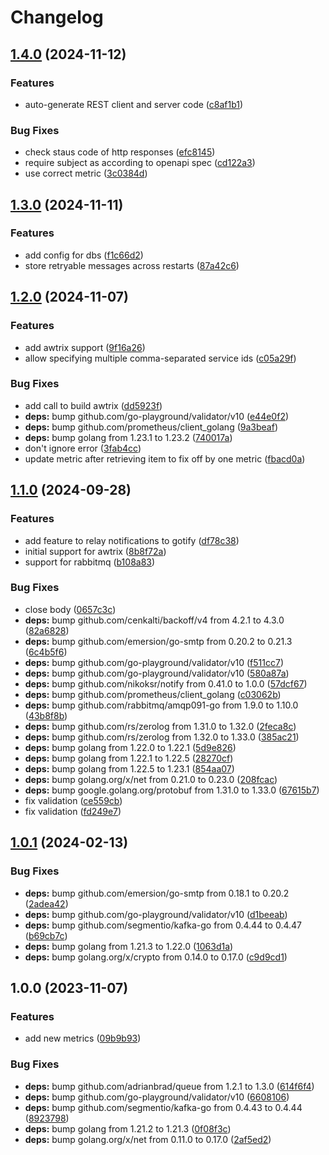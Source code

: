 # Changelog

## [1.4.0](https://github.com/soerenschneider/hermes/compare/v1.3.0...v1.4.0) (2024-11-12)


### Features

* auto-generate REST client and server code ([c8af1b1](https://github.com/soerenschneider/hermes/commit/c8af1b1daf00e92c2ce7cc9ee2309dfbf08c63c0))


### Bug Fixes

* check staus code of http responses ([efc8145](https://github.com/soerenschneider/hermes/commit/efc814548e46dca8889cda663063491218639eea))
* require subject as according to openapi spec ([cd122a3](https://github.com/soerenschneider/hermes/commit/cd122a34516d0c46392e716ef2c4975b7aee917b))
* use correct metric ([3c0384d](https://github.com/soerenschneider/hermes/commit/3c0384defd78392cfc5b5c18279c629abd5f2b60))

## [1.3.0](https://github.com/soerenschneider/hermes/compare/v1.2.0...v1.3.0) (2024-11-11)


### Features

* add config for dbs ([f1c66d2](https://github.com/soerenschneider/hermes/commit/f1c66d215b8ba80fc7e8e5fdf03b3fa90a8f544b))
* store retryable messages across restarts ([87a42c6](https://github.com/soerenschneider/hermes/commit/87a42c6c7ac3c97465684d3ee57107b35b041a86))

## [1.2.0](https://github.com/soerenschneider/hermes/compare/v1.1.0...v1.2.0) (2024-11-07)


### Features

* add awtrix support ([9f16a26](https://github.com/soerenschneider/hermes/commit/9f16a2649ce4ddaa4fb5ec98c7ec950a0232a01f))
* allow specifying multiple comma-separated service ids ([c05a29f](https://github.com/soerenschneider/hermes/commit/c05a29f183b2d685c4ecf8da5cea3f98ea83b938))


### Bug Fixes

* add call to build awtrix ([dd5923f](https://github.com/soerenschneider/hermes/commit/dd5923f3dcbea96f9bdaedc7780aff21af979d70))
* **deps:** bump github.com/go-playground/validator/v10 ([e44e0f2](https://github.com/soerenschneider/hermes/commit/e44e0f20d212685d6c71a4a998e298d62e0c88b4))
* **deps:** bump github.com/prometheus/client_golang ([9a3beaf](https://github.com/soerenschneider/hermes/commit/9a3beaf86e44ec5a703edbf7af80ae55b1c770fd))
* **deps:** bump golang from 1.23.1 to 1.23.2 ([740017a](https://github.com/soerenschneider/hermes/commit/740017a6e73932753b42d1cbce327c1a3481fce4))
* don't ignore error ([3fab4cc](https://github.com/soerenschneider/hermes/commit/3fab4cc956e3c9c664cf3562bce5faf8bba814ba))
* update metric after retrieving item to fix off by one metric ([fbacd0a](https://github.com/soerenschneider/hermes/commit/fbacd0afa0f52ee5ef361da34d06c3a968912bfe))

## [1.1.0](https://github.com/soerenschneider/hermes/compare/v1.0.1...v1.1.0) (2024-09-28)


### Features

* add feature to relay notifications to gotify ([df78c38](https://github.com/soerenschneider/hermes/commit/df78c389f7a0ad824a902f8cafe160d4cacb0206))
* initial support for awtrix ([8b8f72a](https://github.com/soerenschneider/hermes/commit/8b8f72a87f39cad1e2860574378bb6eb3e95037f))
* support for rabbitmq ([b108a83](https://github.com/soerenschneider/hermes/commit/b108a8349cd3eba515f10a119355dfb07e272b00))


### Bug Fixes

* close body ([0657c3c](https://github.com/soerenschneider/hermes/commit/0657c3cf4939aaf5e5a6bb4841dd325c386257c1))
* **deps:** bump github.com/cenkalti/backoff/v4 from 4.2.1 to 4.3.0 ([82a6828](https://github.com/soerenschneider/hermes/commit/82a68283ffb6ef82f389f007d4574058a3606336))
* **deps:** bump github.com/emersion/go-smtp from 0.20.2 to 0.21.3 ([6c4b5f6](https://github.com/soerenschneider/hermes/commit/6c4b5f68c2353347aefc6d05b4ca62e108520461))
* **deps:** bump github.com/go-playground/validator/v10 ([f511cc7](https://github.com/soerenschneider/hermes/commit/f511cc79dfdcec541b9f7683c42ecf0fdfe206e3))
* **deps:** bump github.com/go-playground/validator/v10 ([580a87a](https://github.com/soerenschneider/hermes/commit/580a87a70399ae95f464e3a8abdb0fce0c66be46))
* **deps:** bump github.com/nikoksr/notify from 0.41.0 to 1.0.0 ([57dcf67](https://github.com/soerenschneider/hermes/commit/57dcf678abfa2b8206a32f5bdd68e8c263da92f2))
* **deps:** bump github.com/prometheus/client_golang ([c03062b](https://github.com/soerenschneider/hermes/commit/c03062b6e47c4b3a6eca465075c61d087103fffd))
* **deps:** bump github.com/rabbitmq/amqp091-go from 1.9.0 to 1.10.0 ([43b8f8b](https://github.com/soerenschneider/hermes/commit/43b8f8b28e83a74c69e53012505fa76c06fc92d2))
* **deps:** bump github.com/rs/zerolog from 1.31.0 to 1.32.0 ([2feca8c](https://github.com/soerenschneider/hermes/commit/2feca8c5d0b28392df68c0d0f8bef2e603556023))
* **deps:** bump github.com/rs/zerolog from 1.32.0 to 1.33.0 ([385ac21](https://github.com/soerenschneider/hermes/commit/385ac217ad0a233c60f3efb2879775a4073974d2))
* **deps:** bump golang from 1.22.0 to 1.22.1 ([5d9e826](https://github.com/soerenschneider/hermes/commit/5d9e8261cc3b95a9ce2bf0bac34efbabf4c05efa))
* **deps:** bump golang from 1.22.1 to 1.22.5 ([28270cf](https://github.com/soerenschneider/hermes/commit/28270cf82018e71761bb310470f11e025290575d))
* **deps:** bump golang from 1.22.5 to 1.23.1 ([854aa07](https://github.com/soerenschneider/hermes/commit/854aa07076703b1d4957e69d45fa76caf572fd96))
* **deps:** bump golang.org/x/net from 0.21.0 to 0.23.0 ([208fcac](https://github.com/soerenschneider/hermes/commit/208fcacc51bea460dd3ce629bb82087dc3dbe6e3))
* **deps:** bump google.golang.org/protobuf from 1.31.0 to 1.33.0 ([67615b7](https://github.com/soerenschneider/hermes/commit/67615b725598f6674e19b69118c72dbfb6f246ce))
* fix validation ([ce559cb](https://github.com/soerenschneider/hermes/commit/ce559cb5676b6d055265ee52cc1f65c6341f26e8))
* fix validation ([fd249e7](https://github.com/soerenschneider/hermes/commit/fd249e7e000786de84f7f37bfd3be1565c9cf299))

## [1.0.1](https://github.com/soerenschneider/hermes/compare/v1.0.0...v1.0.1) (2024-02-13)


### Bug Fixes

* **deps:** bump github.com/emersion/go-smtp from 0.18.1 to 0.20.2 ([2adea42](https://github.com/soerenschneider/hermes/commit/2adea421129d9b6202d5ae5707821f8f78e77001))
* **deps:** bump github.com/go-playground/validator/v10 ([d1beeab](https://github.com/soerenschneider/hermes/commit/d1beeab94073a773a8ca8de0448b8b2bc761d79e))
* **deps:** bump github.com/segmentio/kafka-go from 0.4.44 to 0.4.47 ([b69cb7c](https://github.com/soerenschneider/hermes/commit/b69cb7ccac22a06cb7e02616214f25ac02618964))
* **deps:** bump golang from 1.21.3 to 1.22.0 ([1063d1a](https://github.com/soerenschneider/hermes/commit/1063d1a2e0626571cbbde0d08386009da9285f6d))
* **deps:** bump golang.org/x/crypto from 0.14.0 to 0.17.0 ([c9d9cd1](https://github.com/soerenschneider/hermes/commit/c9d9cd113e431527d342d9309f0631f37ac4866b))

## 1.0.0 (2023-11-07)


### Features

* add new metrics ([09b9b93](https://github.com/soerenschneider/hermes/commit/09b9b935336c079ea630ad20b6d024a329d692e0))


### Bug Fixes

* **deps:** bump github.com/adrianbrad/queue from 1.2.1 to 1.3.0 ([614f6f4](https://github.com/soerenschneider/hermes/commit/614f6f40199477b53a7131adb35f8df830f3df40))
* **deps:** bump github.com/go-playground/validator/v10 ([6608106](https://github.com/soerenschneider/hermes/commit/6608106790f67e131ab9d11aadb63f1fe0690eb0))
* **deps:** bump github.com/segmentio/kafka-go from 0.4.43 to 0.4.44 ([8923798](https://github.com/soerenschneider/hermes/commit/8923798a21596154f23164eefe8619c41c6191ac))
* **deps:** bump golang from 1.21.2 to 1.21.3 ([0f08f3c](https://github.com/soerenschneider/hermes/commit/0f08f3c590ad0ec3f79732d4c9f892e948e92ca8))
* **deps:** bump golang.org/x/net from 0.11.0 to 0.17.0 ([2af5ed2](https://github.com/soerenschneider/hermes/commit/2af5ed26f523d4f7b30ab012509da670ab02fa28))
